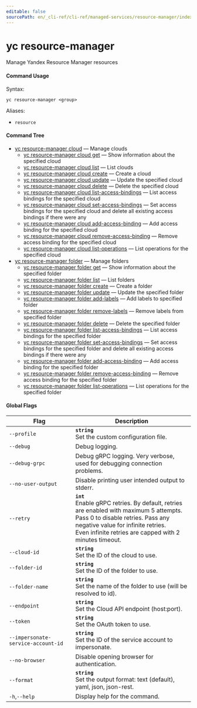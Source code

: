 ```yaml
---
editable: false
sourcePath: en/_cli-ref/cli-ref/managed-services/resource-manager/index.md
---
```


# yc resource-manager

Manage Yandex Resource Manager resources

#### Command Usage

Syntax: 

`yc resource-manager <group>`

Aliases: 

- `resource`

#### Command Tree

- [yc resource-manager cloud](cloud/index.md) — Manage clouds
	- [yc resource-manager cloud get](cloud/get.md) — Show information about the specified cloud
	- [yc resource-manager cloud list](cloud/list.md) — List clouds
	- [yc resource-manager cloud create](cloud/create.md) — Create a cloud
	- [yc resource-manager cloud update](cloud/update.md) — Update the specified cloud
	- [yc resource-manager cloud delete](cloud/delete.md) — Delete the specified cloud
	- [yc resource-manager cloud list-access-bindings](cloud/list-access-bindings.md) — List access bindings for the specified cloud
	- [yc resource-manager cloud set-access-bindings](cloud/set-access-bindings.md) — Set access bindings for the specified cloud and delete all existing access bindings if there were any
	- [yc resource-manager cloud add-access-binding](cloud/add-access-binding.md) — Add access binding for the specified cloud
	- [yc resource-manager cloud remove-access-binding](cloud/remove-access-binding.md) — Remove access binding for the specified cloud
	- [yc resource-manager cloud list-operations](cloud/list-operations.md) — List operations for the specified cloud
- [yc resource-manager folder](folder/index.md) — Manage folders
	- [yc resource-manager folder get](folder/get.md) — Show information about the specified folder
	- [yc resource-manager folder list](folder/list.md) — List folders
	- [yc resource-manager folder create](folder/create.md) — Create a folder
	- [yc resource-manager folder update](folder/update.md) — Update the specified folder
	- [yc resource-manager folder add-labels](folder/add-labels.md) — Add labels to specified folder
	- [yc resource-manager folder remove-labels](folder/remove-labels.md) — Remove labels from specified folder
	- [yc resource-manager folder delete](folder/delete.md) — Delete the specified folder
	- [yc resource-manager folder list-access-bindings](folder/list-access-bindings.md) — List access bindings for the specified folder
	- [yc resource-manager folder set-access-bindings](folder/set-access-bindings.md) — Set access bindings for the specified folder and delete all existing access bindings if there were any
	- [yc resource-manager folder add-access-binding](folder/add-access-binding.md) — Add access binding for the specified folder
	- [yc resource-manager folder remove-access-binding](folder/remove-access-binding.md) — Remove access binding for the specified folder
	- [yc resource-manager folder list-operations](folder/list-operations.md) — List operations for the specified folder

#### Global Flags

| Flag | Description |
|----|----|
|`--profile`|<b>`string`</b><br/>Set the custom configuration file.|
|`--debug`|Debug logging.|
|`--debug-grpc`|Debug gRPC logging. Very verbose, used for debugging connection problems.|
|`--no-user-output`|Disable printing user intended output to stderr.|
|`--retry`|<b>`int`</b><br/>Enable gRPC retries. By default, retries are enabled with maximum 5 attempts.<br/>Pass 0 to disable retries. Pass any negative value for infinite retries.<br/>Even infinite retries are capped with 2 minutes timeout.|
|`--cloud-id`|<b>`string`</b><br/>Set the ID of the cloud to use.|
|`--folder-id`|<b>`string`</b><br/>Set the ID of the folder to use.|
|`--folder-name`|<b>`string`</b><br/>Set the name of the folder to use (will be resolved to id).|
|`--endpoint`|<b>`string`</b><br/>Set the Cloud API endpoint (host:port).|
|`--token`|<b>`string`</b><br/>Set the OAuth token to use.|
|`--impersonate-service-account-id`|<b>`string`</b><br/>Set the ID of the service account to impersonate.|
|`--no-browser`|Disable opening browser for authentication.|
|`--format`|<b>`string`</b><br/>Set the output format: text (default), yaml, json, json-rest.|
|`-h`,`--help`|Display help for the command.|
